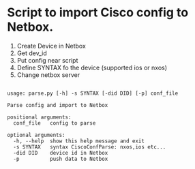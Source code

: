# Script to import Cisco config to Netbox.

1. Create Device in Netbox 
2. Get  dev_id
3. Put config near script
4. Define SYNTAX fo the device (supported ios or nxos)
5. Change netbox server

```

usage: parse.py [-h] -s SYNTAX [-did DID] [-p] conf_file

Parse config and import to Netbox

positional arguments:
  conf_file   config to parse

optional arguments:
  -h, --help  show this help message and exit
  -s SYNTAX   syntax CiscoConfParse: nxos,ios etc...
  -did DID    device id in Netbox
  -p          push data to Netbox
```
